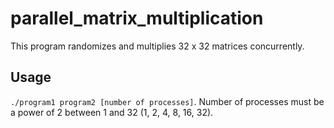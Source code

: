 # parallel_matrix_multiplication
This program randomizes and multiplies 32 x 32 matrices concurrently. 

## Usage
`./program1 program2 [number of processes]`. Number of processes must be a power of 2 between 1 and 32 (1, 2, 4, 8, 16, 32).

